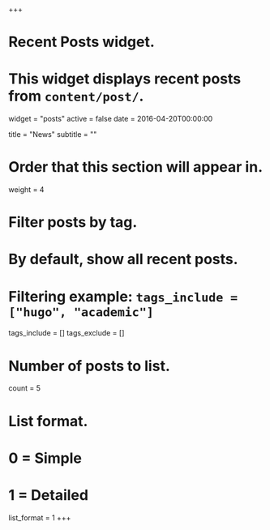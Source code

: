 +++
# Recent Posts widget.
# This widget displays recent posts from `content/post/`.
widget = "posts"
active = false
date = 2016-04-20T00:00:00

title = "News"
subtitle = ""

# Order that this section will appear in.
weight = 4

# Filter posts by tag.
#  By default, show all recent posts.
#  Filtering example: `tags_include = ["hugo", "academic"]`
tags_include = []
tags_exclude = []

# Number of posts to list.
count = 5

# List format.
#   0 = Simple
#   1 = Detailed
list_format = 1
+++

